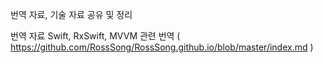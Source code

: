 번역 자료, 기술 자료 공유 및 정리

번역 자료
Swift, RxSwift, MVVM 관련 번역 ( https://github.com/RossSong/RossSong.github.io/blob/master/index.md )
